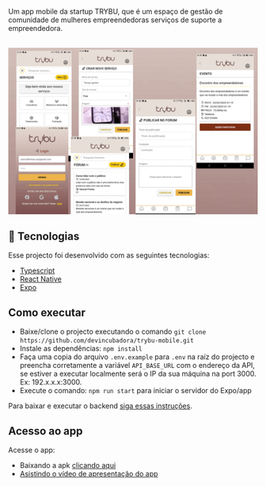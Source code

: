 Um app mobile da startup TRYBU, que é um espaço de gestão de comunidade de mulheres empreendedoras serviços de suporte a empreendedora.

<br>

<img src="./.github/preview.png">

## 🚀 Tecnologias

Esse projecto foi desenvolvido com as seguintes tecnologias:

- [Typescript](https://www.typescriptlang.org/)
- [React Native](https://reactnative.dev/)
- [Expo](https://expo.dev)

## Como executar

- Baixe/clone o projecto executando o comando `git clone https://github.com/devincubadora/trybu-mobile.git`
- Instale as dependências: `npm install`
- Faça uma copia do arquivo `.env.example` para `.env` na raíz do projecto e preencha corretamente a variável `API_BASE_URL` com o endereço da API, se estiver a executar localmente será o IP da sua máquina na port 3000. Ex: 192.x.x.x:3000.
- Execute o comando: `npm run start` para iniciar o servidor do Expo/app

Para baixar e executar o backend [siga essas instruções](https://github.com/devincubadora/trybu-api).

## Acesso ao app

Acesse o app:

- Baixando a apk [clicando aqui](https://www.mediafire.com/file/t4wtinzs4sder6g/Trybu.apk/file)
- [Asistindo o vídeo de apresentação do app](https://youtu.be/0yPdtSVUaBI)
